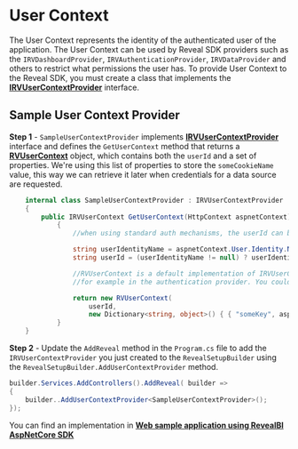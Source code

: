 # User Context

The User Context represents the identity of the authenticated user of the application. The User Context can be used by Reveal SDK providers such as the `IRVDashboardProvider`, `IRVAuthenticationProvider`, `IRVDataProvider` and others to restrict what permissions the user has. To provide User Context to the Reveal SDK, you must create a class that implements the [**IRVUserContextProvider**](https://help.revealbi.io/api/aspnet/latest/Reveal.Sdk.IRVUserContextProvider.html) interface.

## Sample User Context Provider

**Step 1** - `SampleUserContextProvider` implements [**IRVUserContextProvider**](https://help.revealbi.io/api/aspnet/latest/Reveal.Sdk.IRVUserContextProvider.html) interface and defines the `GetUserContext` method that returns a [**RVUserContext**](https://help.revealbi.io/api/aspnet/latest/Reveal.Sdk.RVUserContext.html) object, which contains both the 
`userId` and a set of properties. We're using this list of properties to store the `someCookieName` value, this way we can retrieve it later when credentials for a data source are 
requested.

```csharp
    internal class SampleUserContextProvider : IRVUserContextProvider
    {
        public IRVUserContext GetUserContext(HttpContext aspnetContext)       
            {
                //when using standard auth mechanisms, the userId can be obtained using aspnetContext.User.Identity.Name.

                string userIdentityName = aspnetContext.User.Identity.Name;
                string userId = (userIdentityName != null) ? userIdentityName : "guest";

                //RVUserContext is a default implementation of IRVUserContext, which allows to store properties in addition to the userId, these properties can be used later
                //for example in the authentication provider. You could store data related to the current request this way. In this case, we are storing the value of "someCookieName".

                return new RVUserContext(
                    userId,
                    new Dictionary<string, object>() { { "someKey", aspnetContext.Current.Request.Cookies["someCookieName"].Value } });
			}       
    }
```

**Step 2** - Update the `AddReveal` method in the `Program.cs` file to add the `IRVUserContextProvider` you just created to the `RevealSetupBuilder` using the `RevealSetupBuilder.AddUserContextProvider` method.

```csharp
builder.Services.AddControllers().AddReveal( builder =>
{
    builder..AddUserContextProvider<SampleUserContextProvider>();
});
```

You can find an implementation in [**Web sample application using RevealBI AspNetCore SDK**](https://github.com/RevealBi/sdk-samples-aspnetcore/blob/590f79ce822755002bf2ccbbdb6e455ab7f1f3c3/Cookies-Auth/README.md)
